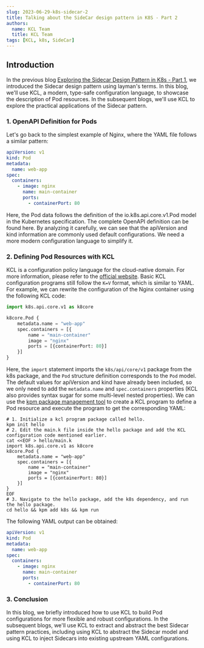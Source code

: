 ```yaml
---
slug: 2023-06-29-k8s-sidecar-2
title: Talking about the SideCar design pattern in K8S - Part 2
authors:
  name: KCL Team
  title: KCL Team
tags: [KCL, k8s, SideCar]
---
```


## Introduction

In the previous blog [Exploring the Sidecar Design Pattern in K8s - Part 1](/blog/2023-06-05-k8s-sidecar-1/), we introduced the Sidecar design pattern using layman's terms. In this blog, we'll use KCL, a modern, type-safe configuration language, to showcase the description of Pod resources. In the subsequent blogs, we'll use KCL to explore the practical applications of the Sidecar pattern.

### 1. OpenAPI Definition for Pods

Let's go back to the simplest example of Nginx, where the YAML file follows a similar pattern:

```yaml
apiVersion: v1
kind: Pod
metadata:
  name: web-app
spec:
  containers:
    - image: nginx
      name: main-container
      ports:
        - containerPort: 80
```

Here, the Pod data follows the definition of the io.k8s.api.core.v1.Pod model in the Kubernetes specification. The complete OpenAPI definition can be found here. By analyzing it carefully, we can see that the apiVersion and kind information are commonly used default configurations. We need a more modern configuration language to simplify it.

### 2. Defining Pod Resources with KCL

KCL is a configuration policy language for the cloud-native domain. For more information, please refer to the [official website](https://kcl-lang.io/). Basic KCL configuration programs still follow the `K=V` format, which is similar to YAML. For example, we can rewrite the configuration of the Nginx container using the following KCL code:

```python
import k8s.api.core.v1 as k8core

k8core.Pod {
    metadata.name = "web-app"
    spec.containers = [{
        name = "main-container"
        image = "nginx"
        ports = [{containerPort: 80}]
    }]
}
```

Here, the `import` statement imports the `k8s/api/core/v1` package from the k8s package, and the `Pod` structure definition corresponds to the `Pod` model. The default values for apiVersion and kind have already been included, so we only need to add the `metadata.name` and `spec.containers` properties (KCL also provides syntax sugar for some multi-level nested properties). We can use the [kpm package management tool](https://kcl-lang.io/docs/user_docs/guides/package-management/installation/) to create a KCL program to define a Pod resource and execute the program to get the corresponding YAML:

```shell
# 1. Initialize a kcl program package called hello.
kpm init hello
# 2. Edit the main.k file inside the hello package and add the KCL configuration code mentioned earlier.
cat <<EOF > hello/main.k
import k8s.api.core.v1 as k8core
k8core.Pod {
    metadata.name = "web-app"
    spec.containers = [{
        name = "main-container"
        image = "nginx"
        ports = [{containerPort: 80}]
    }]
}
EOF
# 3. Navigate to the hello package, add the k8s dependency, and run the hello package.
cd hello && kpm add k8s && kpm run
```

The following YAML output can be obtained:

```yaml
apiVersion: v1
kind: Pod
metadata:
  name: web-app
spec:
  containers:
    - image: nginx
      name: main-container
      ports:
        - containerPort: 80
```

### 3. Conclusion

In this blog, we briefly introduced how to use KCL to build Pod configurations for more flexible and robust configurations. In the subsequent blogs, we'll use KCL to extract and abstract the best Sidecar pattern practices, including using KCL to abstract the Sidecar model and using KCL to inject Sidecars into existing upstream YAML configurations.
